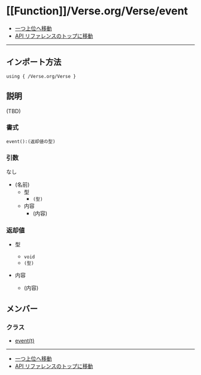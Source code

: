 # [[Function]]/Verse.org/Verse/event

- [一つ上位へ移動](../main.md)
- [API リファレンスのトップに移動](../../../main.md)

---

## インポート方法

```verse
using { /Verse.org/Verse }
```

## 説明

(TBD)

### 書式

```verse
event():(返却値の型)
```

### 引数

なし

- (名前)
  - 型
    - `(型)`
  - 内容
    - (内容)

### 返却値

- 型
  - `void`
  - `(型)`

- 内容
  - (内容)

## メンバー

### クラス

- [event(t)](./C_event-lpar-t-rpar-/main.md)

---

- [一つ上位へ移動](../main.md)
- [API リファレンスのトップに移動](../../../main.md)
